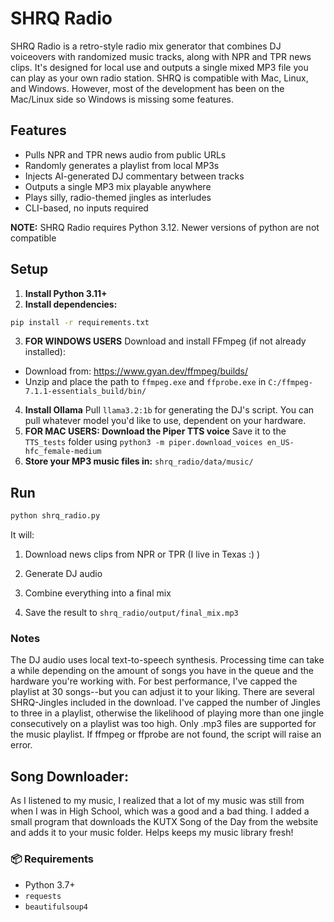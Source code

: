 # SHRQ Radio

SHRQ Radio is a retro-style radio mix generator that combines DJ voiceovers with randomized music tracks, along with NPR and TPR news clips. It's designed for local use and outputs a single mixed MP3 file you can play as your own radio station. SHRQ is compatible with Mac, Linux, and Windows. However, most of the development has been on the Mac/Linux side so Windows is missing some features.

## Features

- Pulls NPR and TPR news audio from public URLs
- Randomly generates a playlist from local MP3s
- Injects AI-generated DJ commentary between tracks
- Outputs a single MP3 mix playable anywhere
- Plays silly, radio-themed jingles as interludes
- CLI-based, no inputs required

**NOTE:** SHRQ Radio requires Python 3.12. Newer versions of python are not compatible

## Setup

1. **Install Python 3.11+**
2. **Install dependencies:**
```bash
pip install -r requirements.txt
```
3. **FOR WINDOWS USERS** Download and install FFmpeg (if not already installed):
  - Download from: https://www.gyan.dev/ffmpeg/builds/
  - Unzip and place the path to `ffmpeg.exe` and `ffprobe.exe` in `C:/ffmpeg-7.1.1-essentials_build/bin/`
4. **Install Ollama** Pull `llama3.2:1b` for generating the DJ's script. You can pull whatever model you'd like to use, dependent on your hardware.
5. **FOR MAC USERS: Download the Piper TTS voice** Save it to the `TTS_tests` folder using `python3 -m piper.download_voices en_US-hfc_female-medium`
5. **Store your MP3 music files in:** `shrq_radio/data/music/`

## Run
```bash
python shrq_radio.py
```

It will:
1. Download news clips from NPR or TPR (I live in Texas :) )

2. Generate DJ audio

3. Combine everything into a final mix

4. Save the result to `shrq_radio/output/final_mix.mp3`

### Notes
The DJ audio uses local text-to-speech synthesis. Processing time can take a while depending on the amount of songs you have in the queue and the hardware you're working with. For best performance, I've capped the playlist at 30 songs--but you can adjust it to your liking.
There are several SHRQ-Jingles included in the download. I've capped the number of Jingles to three in a playlist, otherwise the likelihood of playing more than one jingle consecutively on a playlist was too high.
Only .mp3 files are supported for the music playlist.
If ffmpeg or ffprobe are not found, the script will raise an error.

## Song Downloader:
As I listened to my music, I realized that a lot of my music was still from when I was in High School, which was a good and a bad thing. I added a small program that downloads the KUTX Song of the Day from the website and adds it to your music folder. Helps keeps my music library fresh!

### 📦 Requirements

- Python 3.7+
- `requests`
- `beautifulsoup4`
